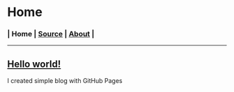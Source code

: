 # Home
### | Home | [Source](https://github.com/MrWooltrest/MrWooltrest.github.io/blob/main/README.md) | [About](https://mrwooltrest.github.io/about) |
---
## [Hello world!](blog/hello-world)
I created simple blog with GitHub Pages
